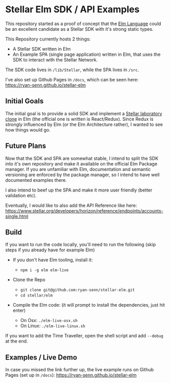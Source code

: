# Stellar Elm SDK / API Examples

This repository started as a proof of concept that the [Elm Language](http://elm-lang.org) could be an excellent candidate as a Stellar SDK with it's strong static types.

This Repository currently hosts 2 things:
- A Stellar SDK written in Elm
- An Example SPA (single page application) written in Elm, that uses the SDK to interact with the Stellar Network.

The SDK code lives in `/lib/Stellar`, while the SPA lives in `/src`.

I've also set up Github Pages in `/docs`, which can be seen here: https://ryan-senn.github.io/stellar-elm

## Initial Goals

The initial goal is to provide a solid SDK and implement a [Stellar laboratory clone](https://www.stellar.org/laboratory/#explorer?resource=accounts&endpoint=single&network=test) in Elm (the official one is written is React/Redux).
Since Redux is strongly influenced by Elm (or the Elm Architecture rather), I wanted to see how things would go.

## Future Plans

Now that the SDK and SPA are somewhat stable, I intend to split the SDK into it's own repository and make it available on the official Elm Package manager.
If you are unfamiliar with Elm, documentation and semantic versioning are enforced by the package manager, so I intend to have well documented examples there.

I also intend to beef up the SPA and make it more user friendly (better validation etc).

Eventually, I would like to also add the API Reference like here: https://www.stellar.org/developers/horizon/reference/endpoints/accounts-single.html

## Build

If you want to run the code locally, you'll need to run the following (skip steps if you already have for example Elm)

- If you don't have Elm tooling, install it:
    - `npm i -g elm elm-live`

- Clone the Repo
    - `git clone git@github.com:ryan-senn/stellar-elm.git`
    - `cd stellar/elm`

- Compile the Elm code: (it will prompt to install the dependencies, just hit enter)
    - On Osx: `./elm-live-osx.sh`
    - On Linux: `./elm-live-linux.sh`

If you want to add the Time Traveller, open the shell script and add `--debug` at the end.

## Examples / Live Demo

In case you missed the link further up, the live example runs on Github Pages (set up in `/docs`): https://ryan-senn.github.io/stellar-elm
